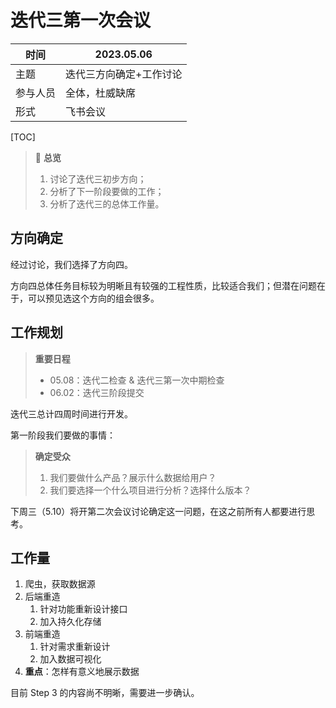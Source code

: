 # 迭代三第一次会议

| 时间   | 2023.05.06   |
| ---- | ------------ |
| 主题   | 迭代三方向确定+工作讨论 |
| 参与人员 | 全体，杜威缺席      |
| 形式   | 飞书会议         |

[TOC]

> 🧐 **总览**
>
> 1. 讨论了迭代三初步方向；
> 2. 分析了下一阶段要做的工作；
> 3. 分析了迭代三的总体工作量。

## 方向确定

经过讨论，我们选择了方向四。

方向四总体任务目标较为明晰且有较强的工程性质，比较适合我们；但潜在问题在于，可以预见选这个方向的组会很多。

## 工作规划

> **重要日程**
>
> - 05.08：迭代二检查 & 迭代三第一次中期检查
> - 06.02：迭代三阶段提交

迭代三总计四周时间进行开发。

第一阶段我们要做的事情：

> **确定受众**
>
> 1. 我们要做什么产品？展示什么数据给用户？
> 2. 我们要选择一个什么项目进行分析？选择什么版本？

下周三（5.10）将开第二次会议讨论确定这一问题，在这之前所有人都要进行思考。

## 工作量

1. 爬虫，获取数据源
2. 后端重造
   1. 针对功能重新设计接口
   2. 加入持久化存储
3. 前端重造
   1. 针对需求重新设计
   2. 加入数据可视化
4. **重点**：怎样有意义地展示数据

目前 Step 3 的内容尚不明晰，需要进一步确认。
